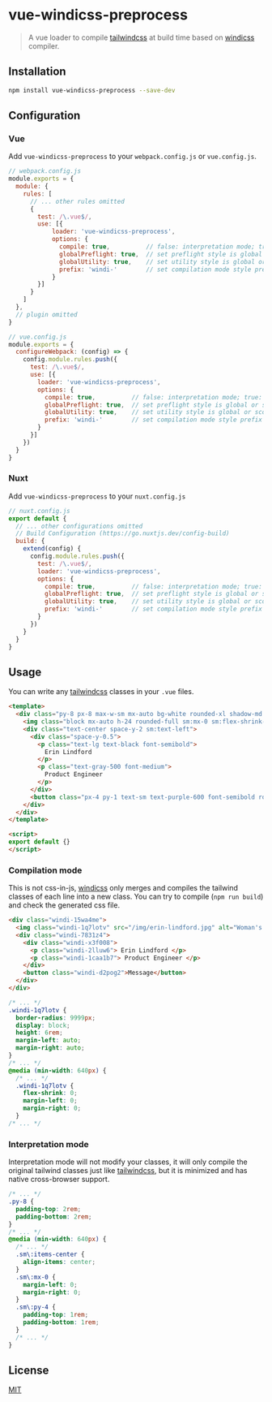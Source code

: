 # vue-windicss-preprocess

> A vue loader to compile [tailwindcss](https://github.com/tailwindlabs/tailwindcss) at build time based on [windicss](https://github.com/voorjaar/windicss) compiler.

## Installation

```sh
npm install vue-windicss-preprocess --save-dev
```

## Configuration

### Vue

Add `vue-windicss-preprocess` to your `webpack.config.js` or `vue.config.js`.

```js
// webpack.config.js
module.exports = {
  module: {
    rules: [
      // ... other rules omitted
      {
        test: /\.vue$/,
        use: [{
            loader: 'vue-windicss-preprocess',
            options: {
              compile: true,          // false: interpretation mode; true: compilation mode
              globalPreflight: true,  // set preflight style is global or scoped
              globalUtility: true,    // set utility style is global or scoped
              prefix: 'windi-'        // set compilation mode style prefix
            }
        }]
      }
    ]
  },
  // plugin omitted
}
```

```js
// vue.config.js
module.exports = {
  configureWebpack: (config) => {
    config.module.rules.push({
      test: /\.vue$/,
      use: [{
        loader: 'vue-windicss-preprocess',
        options: {
          compile: true,          // false: interpretation mode; true: compilation mode
          globalPreflight: true,  // set preflight style is global or scoped
          globalUtility: true,    // set utility style is global or scoped
          prefix: 'windi-'        // set compilation mode style prefix
        }
      }]
    })
  }
}
```

### Nuxt

Add `vue-windicss-preprocess` to your `nuxt.config.js`

```js
// nuxt.config.js
export default {
  // ... other configurations omitted
  // Build Configuration (https://go.nuxtjs.dev/config-build)
  build: {
    extend(config) {
      config.module.rules.push({
        test: /\.vue$/,
        loader: 'vue-windicss-preprocess',
        options: {
          compile: true,          // false: interpretation mode; true: compilation mode
          globalPreflight: true,  // set preflight style is global or scoped
          globalUtility: true,    // set utility style is global or scoped
          prefix: 'windi-'        // set compilation mode style prefix
        }
      })
    }
  }
}
```

## Usage

You can write any [tailwindcss](https://github.com/tailwindlabs/tailwindcss) classes in your `.vue` files.

```html
<template>
  <div class="py-8 px-8 max-w-sm mx-auto bg-white rounded-xl shadow-md space-y-2 sm:py-4 sm:flex sm:items-center sm:space-y-0 sm:space-x-6">
    <img class="block mx-auto h-24 rounded-full sm:mx-0 sm:flex-shrink-0" src="/img/erin-lindford.jpg" alt="Woman's Face">
    <div class="text-center space-y-2 sm:text-left">
      <div class="space-y-0.5">
        <p class="text-lg text-black font-semibold">
          Erin Lindford
        </p>
        <p class="text-gray-500 font-medium">
          Product Engineer
        </p>
      </div>
      <button class="px-4 py-1 text-sm text-purple-600 font-semibold rounded-full border border-purple-200 hover:text-white hover:bg-purple-600 hover:border-transparent focus:outline-none focus:ring-2 focus:ring-purple-600 focus:ring-offset-2">Message</button>
    </div>
  </div>
</template>

<script>
export default {}
</script>
```

### Compilation mode

This is not css-in-js, [windicss](https://github.com/voorjaar/windicss) only merges and compiles the tailwind classes of each line into a new class. You can try to compile (`npm run build`) and check the generated css file.

```html
<div class="windi-15wa4me">
  <img class="windi-1q7lotv" src="/img/erin-lindford.jpg" alt="Woman's Face">
  <div class="windi-7831z4">
    <div class="windi-x3f008">
      <p class="windi-2lluw6"> Erin Lindford </p>
      <p class="windi-1caa1b7"> Product Engineer </p>
    </div>
    <button class="windi-d2pog2">Message</button>
  </div>
</div>
```

```css
/* ... */
.windi-1q7lotv {
  border-radius: 9999px;
  display: block;
  height: 6rem;
  margin-left: auto;
  margin-right: auto;
}
/* ... */
@media (min-width: 640px) {
  /* ... */
  .windi-1q7lotv {
    flex-shrink: 0;
    margin-left: 0;
    margin-right: 0;
  }
/* ... */
```

### Interpretation mode

Interpretation mode will not modify your classes, it will only compile the original tailwind classes just like [tailwindcss](https://github.com/tailwindlabs/tailwindcss), but it is minimized and has native cross-browser support.

```css
/* ... */
.py-8 {
  padding-top: 2rem;
  padding-bottom: 2rem;
}
/* ... */
@media (min-width: 640px) {
  /* ... */
  .sm\:items-center {
    align-items: center;
  }
  .sm\:mx-0 {
    margin-left: 0;
    margin-right: 0;
  }
  .sm\:py-4 {
    padding-top: 1rem;
    padding-bottom: 1rem;
  }
  /* ... */
}
```

## License

[MIT](https://github.com/voorjaar/vue-windicss-preprocess/blob/main/LICENSE)
